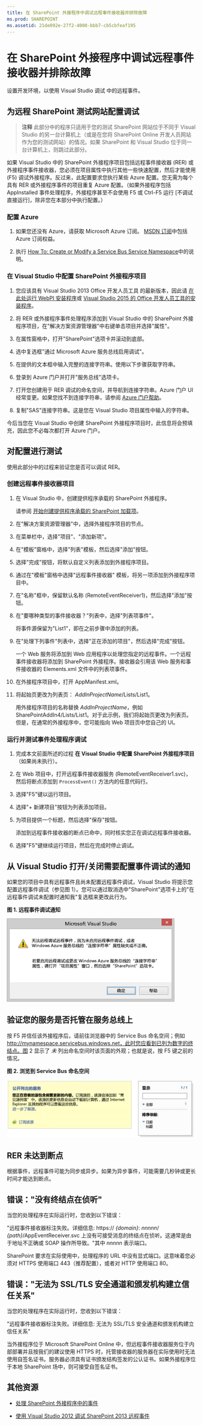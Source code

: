 ```yaml
---
title: 在 SharePoint 外接程序中调试远程事件接收器并排除故障
ms.prod: SHAREPOINT
ms.assetid: 21de092e-27f2-4000-bbb7-cb5cbfeaf195
---
```



# 在 SharePoint 外接程序中调试远程事件接收器并排除故障
设置开发环境，以使用 Visual Studio 调试 中的远程事件。
## 为远程 SharePoint 测试网站配置调试


> **注释**
> 此部分中的程序只适用于您的测试 SharePoint 网站位于不同于 Visual Studio 的另一台计算机上（或是在您将 SharePoint Online 开发人员网站作为您的测试网站）的情况。如果 SharePoint 和 Visual Studio 位于同一台计算机上，则跳过此部分。 
  
    
    

如果 Visual Studio 中的 SharePoint 外接程序项目包括远程事件接收器 (RER) 或外接程序事件接收器，您必须在项目属性中执行其他一些快速配置，然后才能使用 (F5) 调试外接程序。反过来，此配置要求您执行某些 Azure 配置。您无需为每个具有 RER 或外接程序事件的项目重复 Azure 配置。（如果外接程序包括 AppInstalled 事件处理程序，外接程序甚至不会使用 F5 或 Ctrl-F5 运行 [不调试直接运行]，除非您在本部分中执行配置。）
  
    
    

### 配置 Azure


1. 如果您还没有 Azure，请获取 Microsoft Azure 订阅。 [MSDN 订阅](http://azure.microsoft.com/zh-cn/pricing/member-offers/msdn-benefits/)中包括 Azure 订阅权益。
    
  
2. 执行 [How To: Create or Modify a Service Bus Service Namespace](http://msdn.microsoft.com/library/fa561f70-007c-45aa-b34d-56317dbbfc87.aspx)中的说明。
    
  

### 在 Visual Studio 中配置 SharePoint 外接程序项目


1. 您应该具有 Visual Studio 2013 Office 开发人员工具 的最新版本，因此请 [在此处运行 WebPI 安装程序](http://aka.ms/OfficeDevToolsForVS2013)或  [Visual Studio 2015 的 Office 开发人员工具的安装程序](http://aka.ms/OfficeDevToolsForVS2015)。
    
  
2. 将 RER 或外接程序事件处理程序添加到 Visual Studio 中的 SharePoint 外接程序项目，在"解决方案资源管理器"中右键单击项目并选择"属性"。
    
  
3. 在属性窗格中，打开"SharePoint"选项卡并滚动到底部。 
    
  
4. 选中复选框"通过 Microsoft Azure 服务总线启用调试"。
    
  
5. 在提供的文本框中输入完整的连接字符串。使用以下步骤获取字符串。
    
1. 登录到 Azure 门户并打开"服务总线"选项卡。
    
  
2. 打开您创建用于 RER 调试的命名空间，并导航到连接字符串。Azure 门户 UI 经常变更。如果您找不到连接字符串，请参阅  [Azure 门户帮助](https://msdn.microsoft.com/zh-cn/library/azure/dn578292.aspx)。
    
  
3. 复制"SAS"连接字符串。这是您在 Visual Studio 项目属性中输入的字符串。
    
  
今后当您在 Visual Studio 中创建 SharePoint 外接程序项目时，此信息将会预填充，因此您不必每次都打开 Azure 门户。
## 对配置进行测试
<a name="CreateRER"> </a>

使用此部分中的过程来验证您是否可以调试 RER。
  
    
    

### 创建远程事件接收器项目


1. 在 Visual Studio 中，创建提供程序承载的 SharePoint 外接程序。
    
    请参阅  [开始创建提供程序承载的 SharePoint 加载项](get-started-creating-provider-hosted-sharepoint-add-ins.md)。
    
  
2. 在"解决方案资源管理器"中，选择外接程序项目的节点。
    
  
3. 在菜单栏中，选择"项目"、"添加新项"。
    
  
4. 在"模板"窗格中，选择"列表"模板，然后选择"添加"按钮。
    
  
5. 选择"完成"按钮，将默认自定义列表添加到外接程序项目。
    
  
6. 通过在"模板"窗格中选择"远程事件接收器" 模板，将另一项添加到外接程序项目中。
    
  
7. 在"名称"框中，保留默认名称 (RemoteEventReceiver1)，然后选择"添加"按钮。
    
  
8. 在"要哪种类型的事件接收器？"列表中，选择"列表项事件"。 
    
    将事件源保留为"List1"，即在之前步骤中添加的列表。
    
  
9. 在"处理下列事件"列表中，选择"正在添加的项目"，然后选择"完成"按钮。
    
    一个 Web 服务将添加到 Web 应用程序以处理您指定的远程事件。一个远程事件接收器将添加到 SharePoint 外接程序。接收器会引用该 Web 服务和事件接收器的 Elements.xml 文件中的列表项事件。
    
  
10. 在外接程序项目中，打开 AppManifest.xml。
    
  
11. 将起始页更改为列表页： _AddInProjectName_/Lists/List1。
    
    用外接程序项目的名称替换  _AddInProjectName_，例如 SharePointAddIn4/Lists/List1。对于此示例，我们将起始页更改为列表页。但是，在通常的外接程序中，您可能指向 Web 项目页中您自己的 UI。
    
  

### 运行并测试事件处理程序调试


1. 完成本文前面所述的过程 **在 Visual Studio 中配置 SharePoint 外接程序项目** （如果尚未执行）。
    
  
2. 在 Web 项目中，打开远程事件接收器服务 (RemoteEventReceiver1.svc)，然后将断点添加到  `ProcessEvent()` 方法内的任意代码行。
    
  
3. 选择"F5"键以运行项目。
    
  
4. 选择"+ 新建项目"按钮为列表添加项目。
    
  
5. 为项目提供一个标题，然后选择"保存"按钮。
    
    添加到远程事件接收器的断点已命中，同时核实您正在调试远程事件接收器。
    
  
6. 选择"F5"键继续运行项目，然后在完成时停止调试。
    
  

## 从 Visual Studio 打开/关闭需要配置事件调试的通知
<a name="RER_TurnOnOffNotificationsinRER"> </a>

如果您的项目中具有远程事件且尚未配置远程事件调试，Visual Studio 将提示您配置远程事件调试（参见图 1）。您可以通过取消选中"SharePoint"选项卡上的"在远程事件调试未配置时通知我"复选框来更改此行为。 
  
    
    

**图 1. 远程事件调试通知**

  
    
    

  
    
    
![远程事件接收器中的通知](images/SP15Con_Remote_Event_Receivers_FAQ_fig3.png)
  
    
    

  
    
    

  
    
    

## 验证您的服务是否托管在服务总线上
<a name="RER_HowDoIKnowWheteherMyServiceisHostedintheServiceBus"> </a>

按 F5 并信任该外接程序后，请前往浏览器中的 Service Bus 命名空间；例如 http://mynamespace.servicebus.windows.net，此时您应看到已列为数字的终结点。图 2 显示了 *未*  列出命名空间时该页面的外观；也就是说，按 F5 键之前的情况。
  
    
    

**图 2. 浏览到 Service Bus 命名空间**

  
    
    

  
    
    
![浏览到服务总线命名空间](images/SP15Con_Remote_Event_Receivers_FAQ_fig4.PNG)
  
    
    

  
    
    

  
    
    

## RER 未达到断点
<a name="RER_DoesNotHitTheBreakPoint"> </a>

根据事件，远程事件可能为同步或异步。如果为异步事件，可能需要几秒钟或更长时间才能达到断点。
  
    
    

## 错误："没有终结点在侦听"
<a name="RER_DoesNotHitTheBreakPoint"> </a>

当您的处理程序在实际运行时，您收到以下错误：
  
    
    
"远程事件接收器标注失败。详细信息: https:// _{domain}_: _nnnnn_/ _{path}_/AppEventReceiver.svc 上没有可接受消息的终结点在侦听。这通常是由于地址不正确或 SOAP 操作所导致。"其中  _nnnnn_ 表示端口。
  
    
    
SharePoint 要求在实际使用中，处理程序的 URL 中没有显式端口。这意味着您必须对 HTTPS 使用端口 443（推荐配置），或者对 HTTP 使用端口 80。 
  
    
    

## 错误："无法为 SSL/TLS 安全通道和颁发机构建立信任关系"
<a name="RER_DoesNotHitTheBreakPoint"> </a>

当您的处理程序在实际运行时，您收到以下错误：
  
    
    
"远程事件接收器标注失败。详细信息: 无法为 SSL/TLS 安全通道和颁发机构建立信任关系"
  
    
    
当外接程序位于 Microsoft SharePoint Online 中，但远程事件接收器服务位于内部部署并且按我们的建议使用 HTTPS 时，托管接收器的服务器在实际使用时无法使用自签名证书。服务器必须具有证书颁发结构签发的公认证书。如果外接程序位于本地 SharePoint 场中，则可接受自签名证书。
  
    
    

## 其他资源
<a name="Additional"> </a>


-  [处理 SharePoint 外接程序中的事件](handle-events-in-sharepoint-add-ins.md)
    
  
-  [使用 Visual Studio 2012 调试 SharePoint 2013 远程事件](http://blogs.msdn.com/b/officeapps/archive/2013/03/21/update-to-debugging-sharepoint-2013-remote-events-using-visual-studio-2012.aspx)
    
  

